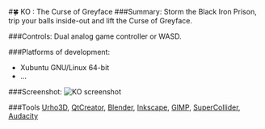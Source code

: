 #:four_leaf_clover: KO : The Curse of Greyface
###Summary:
Storm the Black Iron Prison, trip your balls inside-out and lift the Curse of Greyface.

###Controls:
Dual analog game controller or WASD.

###Platforms of development:
* Xubuntu GNU/Linux 64-bit
* ...

###Screenshot:
![KO screenshot](https://raw.githubusercontent.com/LucKeyProductions/KO/master/Screenshots/Screenshot_Sat_Jun_20_23_58_56_2015.png)

###Tools
[Urho3D](http://urho3d.github.io), [QtCreator](http://wiki.qt.io/Category:Tools::QtCreator), [Blender](http://www.blender.org/), [Inkscape](http://inkscape.org/), [GIMP](http://gimp.org), [SuperCollider](http://supercollider.github.io/), [Audacity](http://web.audacityteam.org/)
